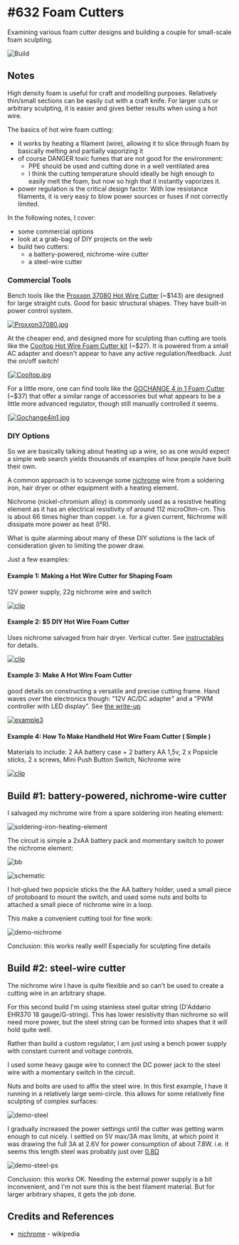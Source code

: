 # #632 Foam Cutters

Examining various foam cutter designs and building a couple for small-scale foam sculpting.

![Build](./assets/FoamCutter_build.jpg?raw=true)

## Notes

High density foam is useful for craft and modelling purposes.
Relatively thin/small sections can be easily cut with a craft knife.
For larger cuts or arbitrary sculpting, it is easier and gives better results when using a hot wire.

The basics of hot wire foam cutting:

* it works by heating a filament (wire), allowing it to slice through foam by basically melting and partially vaporizing it
* of course DANGER toxic fumes that are not good for the environment:
  * PPE should be used and cutting done in a well ventilated area
  * I think the cutting temperature should ideally be high enough to easily melt the foam, but now so high that it instantly vaporizes it.
* power regulation is the critical design factor. With low resistance filaments, it is very easy to blow power sources or fuses if not correctly limited.

In the following notes, I cover:

* some commercial options
* look at a grab-bag of DIY projects on the web
* build two cutters:
  * a battery-powered, nichrome-wire cutter
  * a steel-wire cutter

### Commercial Tools

Bench tools like the [Proxxon 37080 Hot Wire Cutter](https://amzn.to/3w9DWIr) (~$143) are designed
for large straight cuts. Good for basic structural shapes. They have built-in power control system.

[![Proxxon37080.jpg](./assets/Proxxon37080.jpg?raw=true)](https://amzn.to/3w9DWIr)

At the cheaper end, and designed more for sculpting than cutting are tools like the
[Cooltop Hot Wire Foam Cutter kit](https://amzn.to/3MSdUQz) (~$27).
It is powered from a small AC adapter and doesn't appear to have any active regulation/feedback. Just the on/off switch!

[[![Cooltop.jpg](./assets/Cooltop.jpg?raw=true)](https://amzn.to/3MSdUQz)

For a little more, one can find tools like the
[GOCHANGE 4 in 1 Foam Cutter](https://amzn.to/3KLy912) (~$37) that offer a similar range of accessories
but what appears to be a little more advanced regulator, though still manually controlled it seems.

[[![Gochange4in1.jpg](./assets/Gochange4in1.jpg?raw=true)](https://amzn.to/3KLy912)

### DIY Options

So we are basically talking about heating up a wire, so as one would expect a simple web search yields
thousands of examples of how people have built their own.

A common approach is to scavenge some [nichrome](https://en.wikipedia.org/wiki/Nichrome) wire from a soldering iron, hair dryer or other equipment with a heating element.

Nichrome (nickel-chromium alloy) is commonly used as a resistive heating element as it has  an electrical resistivity of around 112 microOhm-cm.
This is about 66 times higher than copper.
i.e. for a given current, Nichrome will dissipate more power as heat (I²R).

What is quite alarming about many of these DIY solutions is the lack of consideration given to limiting the power draw.

Just a few examples:

#### Example 1: Making a Hot Wire Cutter for Shaping Foam

12V power supply, 22g nichrome wire and switch

[![clip](https://img.youtube.com/vi/vXT49RqF6Qc/0.jpg)](https://www.youtube.com/watch?v=vXT49RqF6Qc)

#### Example 2: $5 DIY Hot Wire Foam Cutter

Uses nichrome salvaged from hair dryer.
Vertical cutter. See [instructables](https://www.instructables.com/5-DIY-Hot-Wire-Styrofoam-Cutter/) for details.

[![clip](https://img.youtube.com/vi/x3xGMw4wTy0/0.jpg)](https://www.youtube.com/watch?v=x3xGMw4wTy0)

#### Example 3: Make A Hot Wire Foam Cutter

good details on constructing a versatile and precise cutting frame. Hand waves over the electronics though:
"12V AC/DC adapter" and a "PWM controller with LED display".
See [the write-up](https://www.mistrymaketool.com/make-a-hot-wire-foam-cutter-diy-foam-cutter/)

[![example3](./assets/example3.jpg?raw=true)](https://www.mistrymaketool.com/make-a-hot-wire-foam-cutter-diy-foam-cutter/)

#### Example 4: How To Make Handheld Hot Wire Foam Cutter ( Simple )

Materials to include: 2 AA battery case + 2 battery AA 1,5v, 2 x Popsicle sticks, 2 x screws, Mini Push Button Switch, Nichrome wire

[![clip](https://img.youtube.com/vi/FEMZZWjRDdw/0.jpg)](https://www.youtube.com/watch?v=FEMZZWjRDdw)

## Build #1: battery-powered, nichrome-wire cutter

I salvaged my nichrome wire from a spare soldering iron heating element:

![soldering-iron-heating-element](./assets/soldering-iron-heating-element.jpg?raw=true)

The circuit is simple a 2xAA battery pack and momentary switch to power the nichrome element:

![bb](./assets/FoamCutter_bb.jpg?raw=true)

![schematic](./assets/FoamCutter_schematic.jpg?raw=true)

I hot-glued two popsicle sticks the the AA battery holder, used a small piece of protoboard to mount the switch,
and used some nuts and bolts to attached a small piece of nichrome wire in a loop.

This make a convenient cutting tool for fine work:

![demo-nichrome](./assets/demo-nichrome.jpg?raw=true)

Conclusion: this works really well! Especially for sculpting fine details

## Build #2: steel-wire cutter

The nichrome wire I have is quite flexible and so can't be used to create a cutting wire in an arbitrary shape.

For this second build I'm using stainless steel guitar string (D'Addario EHR370 18 gauge/G-string).
This has lower resistivity than nichrome so will need more power, but the steel string can be formed into shapes that it will hold quite well.

Rather than build a custom regulator, I am just using a bench power supply with constant current and voltage controls.

I used some heavy gauge wire to connect the DC power jack to the steel wire with a momentary switch in the circuit.

Nuts and bolts are used to affix the steel wire. In this first example, I have it running in a relatively large semi-circle.
this allows for some relatively fine sculpting of complex surfaces:

![demo-steel](./assets/demo-steel.jpg?raw=true)

I gradually increased the power settings until the cutter was getting warm enough to cut nicely.
I settled on 5V max/3A max limits, at which point it was drawing the full 3A at 2.6V for power consumption of about 7.8W.
i.e. it seems this length steel was probably just over [0.8Ω](https://www.wolframalpha.com/input?i=2.6V%2F3A)

![demo-steel-ps](./assets/demo-steel-ps.jpg?raw=true)

Conclusion: this works OK. Needing the external power supply is a bit inconvenient, and I'm not sure this is the best filament material. But for larger arbitrary shapes, it gets the job done.

## Credits and References

* [nichrome](https://en.wikipedia.org/wiki/Nichrome) - wikipedia
